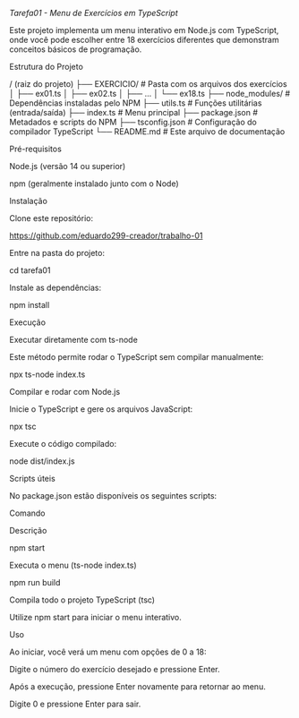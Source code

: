*Tarefa01 - Menu de Exercícios em TypeScript*

Este projeto implementa um menu interativo em Node.js com TypeScript, onde você pode escolher entre 18 exercícios diferentes que demonstram conceitos básicos de programação.

Estrutura do Projeto

/ (raiz do projeto)
├── EXERCICIO/           # Pasta com os arquivos dos exercícios
│   ├── ex01.ts
│   ├── ex02.ts
│   ├── ...
│   └── ex18.ts
├── node_modules/        # Dependências instaladas pelo NPM
├── utils.ts             # Funções utilitárias (entrada/saída)
├── index.ts             # Menu principal
├── package.json         # Metadados e scripts do NPM
├── tsconfig.json        # Configuração do compilador TypeScript
└── README.md            # Este arquivo de documentação

Pré-requisitos

Node.js (versão 14 ou superior)

npm (geralmente instalado junto com o Node)

Instalação

Clone este repositório:

https://github.com/eduardo299-creador/trabalho-01

Entre na pasta do projeto:

cd tarefa01

Instale as dependências:

npm install

Execução

Executar diretamente com ts-node

Este método permite rodar o TypeScript sem compilar manualmente:

npx ts-node index.ts

Compilar e rodar com Node.js

Inicie o TypeScript e gere os arquivos JavaScript:

npx tsc

Execute o código compilado:

node dist/index.js

Scripts úteis

No package.json estão disponíveis os seguintes scripts:

Comando

Descrição

npm start

Executa o menu (ts-node index.ts)

npm run build

Compila todo o projeto TypeScript (tsc)

Utilize npm start para iniciar o menu interativo.

Uso

Ao iniciar, você verá um menu com opções de 0 a 18:

Digite o número do exercício desejado e pressione Enter.

Após a execução, pressione Enter novamente para retornar ao menu.

Digite 0 e pressione Enter para sair.
